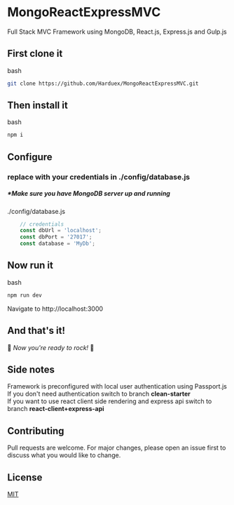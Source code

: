 # MongoReactExpressMVC

Full Stack MVC Framework using MongoDB, React.js, Express.js and Gulp.js

## First clone it

bash
```bash
git clone https://github.com/Harduex/MongoReactExpressMVC.git
```

## Then install it
bash
```bash
npm i
```

## Configure
### replace with your credentials in ./config/database.js
##### *Make sure you have MongoDB server up and running
./config/database.js
```javascript
    // credentials
    const dbUrl = 'localhost';
    const dbPort = '27017';
    const database = 'MyDb';
```

## Now run it

bash
```bash
npm run dev
```
Navigate to http://localhost:3000

## And that's it!

🥳 *Now you're ready to rock!* 🥳

## Side notes
Framework is preconfigured with local user authentication using Passport.js\
If you don't need authentication switch to branch **clean-starter**\
If you want to use react client side rendering and express api switch to branch **react-client+express-api** 

## Contributing
Pull requests are welcome. For major changes, please open an issue first to discuss what you would like to change.

## License
[MIT](https://choosealicense.com/licenses/mit/)